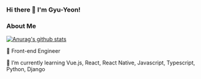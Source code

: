 ### Hi there 👋 I'm Gyu-Yeon!

### About Me

[![Anurag's github stats](https://github-readme-stats.vercel.app/api?username=qqyurr)](https://github.com/anuraghazra/github-readme-stats)


🔭 Front-end Engineer 

🌱 I’m currently learning Vue.js, React, React Native, Javascript, Typescript, Python, Django


